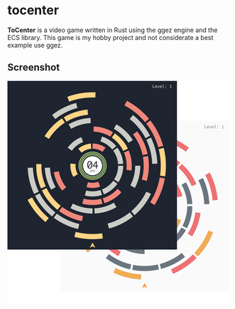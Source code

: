 # tocenter

**ToCenter** is a video game written in Rust using the ggez engine and the ECS library. This game is my hobby project and not considerate a best example use ggez.

## Screenshot

![ToCenter Game](https://raw.githubusercontent.com/silentsokolov/tocenter/master/.github/docs/screen1.png)

